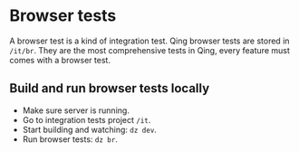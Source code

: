# Browser tests

A browser test is a kind of integration test. Qing browser tests are stored in `/it/br`. They are the most comprehensive tests in Qing, every feature must comes with a browser test.

## Build and run browser tests locally

- Make sure server is running.
- Go to integration tests project `/it`.
- Start building and watching: `dz dev`.
- Run browser tests: `dz br`.
